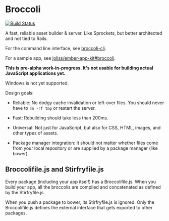 # Broccoli

[![Build Status](https://travis-ci.org/joliss/broccoli.png?branch=master)](https://travis-ci.org/joliss/broccoli)

A fast, reliable asset builder & server. Like Sprockets, but better
architected and not tied to Rails.

For the command line interface, see [broccoli-cli](https://github.com/joliss/broccoli-cli).

For a sample app, see [joliss/ember-app-kit#broccoli](https://github.com/joliss/ember-app-kit/tree/broccoli).

**This is pre-alpha work-in-progress. It's not usable for building actual JavaScript applications yet.**

Windows is not yet supported.

Design goals:

* Reliable: No dodgy cache invalidation or left-over files. You should never
  have to `rm -rf tmp` or restart the server.

* Fast: Rebuilding should take less than 200ms.

* Universal: Not just for JavaScript, but also for CSS, HTML, images, and
  other types of assets.

* Package manager integration: It should not matter whether files come from
  your local repository or are supplied by a package manager (like bower).

## Broccolifile.js and Stirfryfile.js

Every package (including your app itself) has a Broccolifile.js. When you
build your app, all the broccolis are compiled and concatenated as defined by
the Stirfryfile.js.

When you push a package to bower, its Stirfryfile.js is ignored. Only the
Broccolifile.js defines the external interface that gets exported to other
packages.
